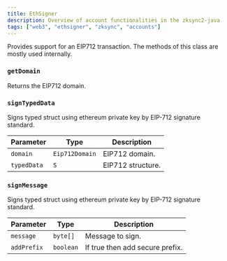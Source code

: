 ```yaml
---
title: EthSigner
description: Overview of account functionalities in the zksync2-java
tags: ["web3", "ethsigner", "zksync", "accounts"]
---
```


Provides support for an EIP712 transaction. The methods of this class are mostly used internally.

### `getDomain`

Returns the EIP712 domain.

### `signTypedData`

Signs typed struct using ethereum private key by EIP-712 signature standard.

| Parameter   | Type           | Description       |
| ----------- | -------------- | ----------------- |
| `domain`    | `Eip712Domain` | EIP712 domain.    |
| `typedData` | `S`            | EIP712 structure. |

### `signMessage`

Signs typed struct using ethereum private key by EIP-712 signature standard.

| Parameter   | Type      | Description                     |
| ----------- | --------- | ------------------------------- |
| `message`   | `byte[]`  | Message to sign.                |
| `addPrefix` | `boolean` | If true then add secure prefix. |
